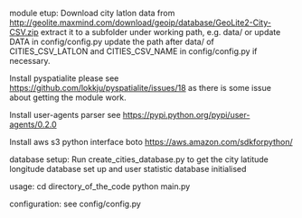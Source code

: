 module etup:
Download city latlon data from
http://geolite.maxmind.com/download/geoip/database/GeoLite2-City-CSV.zip
extract it to a subfolder under working path, e.g. data/ or update DATA in
config/config.py
update the path after data/ of CITIES_CSV_LATLON and CITIES_CSV_NAME in
config/config.py if necessary.

Install pyspatialite
please see https://github.com/lokkju/pyspatialite/issues/18 as there is some
issue about getting the module work.

Install user-agents parser
see https://pypi.python.org/pypi/user-agents/0.2.0

Install aws s3 python interface boto
https://aws.amazon.com/sdkforpython/

database setup:
Run create_cities_database.py to get the city latitude longitude database set up
and user statistic database initialised

usage:
cd directory_of_the_code
python main.py

configuration:
see config/config.py
